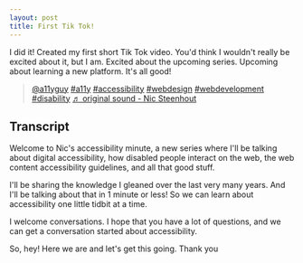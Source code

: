 ```yaml
---
layout: post
title: First Tik Tok!
---
```

I did it! Created my first short Tik Tok video. You'd think I wouldn't really be excited about it, but I am. Excited about the upcoming series. Upcoming about learning a new platform. It's all good!

<blockquote class="tiktok-embed" cite="https://www.tiktok.com/@a11yguy/video/7054285595337641222" data-video-id="7054285595337641222" style="max-width: 605px;min-width: 325px;" > <section> <a target="_blank" title="@a11yguy" href="https://www.tiktok.com/@a11yguy">@a11yguy</a> <a title="a11y" target="_blank" href="https://www.tiktok.com/tag/a11y">#a11y</a> <a title="accessibility" target="_blank" href="https://www.tiktok.com/tag/accessibility">#accessibility</a> <a title="webdesign" target="_blank" href="https://www.tiktok.com/tag/webdesign">#webdesign</a> <a title="webdevelopment" target="_blank" href="https://www.tiktok.com/tag/webdevelopment">#webdevelopment</a> <a title="disability" target="_blank" href="https://www.tiktok.com/tag/disability">#disability</a> <a target="_blank" title="♬ original sound - Nic Steenhout" href="https://www.tiktok.com/music/original-sound-7054285578510502661">♬ original sound - Nic Steenhout</a> </section> </blockquote> <script async src="https://www.tiktok.com/embed.js"></script>

## Transcript

Welcome to Nic's accessibility minute, a new series where I'll be talking about digital accessibility, how disabled people interact on the web, the web content accessibility guidelines, and all that good stuff.

I'll be sharing the knowledge I gleaned over the last very many years. And I'll be talking about that in 1 minute or less! So we can learn about accessibility one little tidbit at a time. 

I welcome conversations. I hope that you have a lot of questions, and we can get a conversation started about accessibility. 

So, hey! Here we are and let's get this going. Thank you
